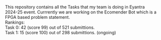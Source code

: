 This repository contains all the Tasks that my team is doing in Eyantra 2024-25 event. Currrently we are working on the Ecomender Bot which is a FPGA based problem statement. <br/> 
Rankings: <br/>
    Task 0: 42 (score 99) out of 521 submittions.<br/>
    Task 1: 15 (score 100) out of 298 submittions. (ongoing) 

